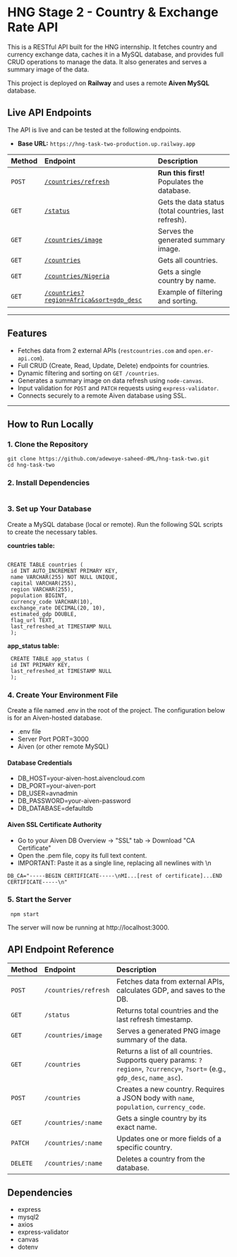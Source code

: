 # HNG Stage 2 - Country & Exchange Rate API

This is a RESTful API built for the HNG internship. It fetches country and currency exchange data, caches it in a MySQL database, and provides full CRUD operations to manage the data. It also generates and serves a summary image of the data.

This project is deployed on **Railway** and uses a remote **Aiven MySQL** database.

##  Live API Endpoints

The API is live and can be tested at the following endpoints.

* **Base URL:** `https://hng-task-two-production.up.railway.app`

| Method | Endpoint | Description |
| :--- | :--- | :--- |
| `POST` | [`/countries/refresh`](https://hng-task-two-production.up.railway.app/countries/refresh) | **Run this first!** Populates the database. |
| `GET` | [`/status`](https://hng-task-two-production.up.railway.app/status) | Gets the data status (total countries, last refresh). |
| `GET` | [`/countries/image`](https://hng-task-two-production.up.railway.app/countries/image) | Serves the generated summary image. |
| `GET` | [`/countries`](https://hng-task-two-production.up.railway.app/countries) | Gets all countries. |
| `GET` | [`/countries/Nigeria`](https://hng-task-two-production.up.railway.app/countries/Nigeria) | Gets a single country by name. |
| `GET` | [`/countries?region=Africa&sort=gdp_desc`](https://hng-task-two-production.up.railway.app/countries?region=Africa&sort=gdp_desc) | Example of filtering and sorting. |

---

##  Features

* Fetches data from 2 external APIs (`restcountries.com` and `open.er-api.com`).
* Full CRUD (Create, Read, Update, Delete) endpoints for countries.
* Dynamic filtering and sorting on `GET /countries`.
* Generates a summary image on data refresh using `node-canvas`.
* Input validation for `POST` and `PATCH` requests using `express-validator`.
* Connects securely to a remote Aiven database using SSL.

---

##  How to Run Locally

### 1. Clone the Repository

```
git clone https://github.com/adewoye-saheed-dML/hng-task-two.git
cd hng-task-two
```
### 2\. Install Dependencies

```  npm install 
```

### 3\. Set up Your Database

Create a MySQL database (local or remote). Run the following SQL scripts to create the necessary tables.

**countries table:**
```

CREATE TABLE countries (
 id INT AUTO_INCREMENT PRIMARY KEY,
 name VARCHAR(255) NOT NULL UNIQUE,
 capital VARCHAR(255),
 region VARCHAR(255),
 population BIGINT,
 currency_code VARCHAR(10),
 exchange_rate DECIMAL(20, 10),
 estimated_gdp DOUBLE,
 flag_url TEXT,
 last_refreshed_at TIMESTAMP NULL
 );   
```

**app\_status table:**

```  
 CREATE TABLE app_status (   
 id INT PRIMARY KEY, 
 last_refreshed_at TIMESTAMP NULL
 );   
```

### 4\. Create Your Environment File

Create a file named .env in the root of the project. The configuration below is for an Aiven-hosted database.

-  .env file 
-  Server Port  PORT=3000  
-  Aiven (or other remote MySQL)
####  Database Credentials
- DB_HOST=your-aiven-host.aivencloud.com  
- DB_PORT=your-aiven-port 
- DB_USER=avnadmin  
- DB_PASSWORD=your-aiven-password  
- DB_DATABASE=defaultdb 

#### Aiven SSL Certificate Authority  
- Go to your Aiven DB Overview -> "SSL" tab -> Download "CA Certificate" 
-  Open the .pem file, copy its full text content. 
-  IMPORTANT: Paste it as a single line, replacing all newlines with \n 

`
 DB_CA="-----BEGIN CERTIFICATE-----\nMI...[rest of certificate]...END CERTIFICATE-----\n" 
 `

### 5\. Start the Server

```
 npm start
```

The server will now be running at http://localhost:3000.

API Endpoint Reference
-------------------------

| Method | Endpoint | Description |
| :--- | :--- | :--- |
| `POST` | `/countries/refresh` | Fetches data from external APIs, calculates GDP, and saves to the DB. |
| `GET` | `/status` | Returns total countries and the last refresh timestamp. |
| `GET` | `/countries/image` | Serves a generated PNG image summary of the data. |
| `GET` | `/countries` | Returns a list of all countries. Supports query params: `?region=`, `?currency=`, `?sort=` (e.g., `gdp_desc`, `name_asc`). |
| `POST` | `/countries` | Creates a new country. Requires a JSON body with `name`, `population`, `currency_code`. |
| `GET` | `/countries/:name` | Gets a single country by its exact name. |
| `PATCH` | `/countries/:name` | Updates one or more fields of a specific country. |
| `DELETE` | `/countries/:name` | Deletes a country from the database. |


Dependencies
---------------

*   express
*   mysql2
*   axios
*   express-validator
*   canvas
*   dotenv
